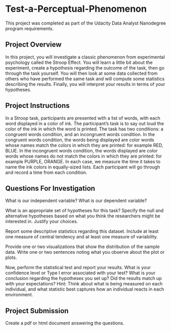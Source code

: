 # Test-a-Perceptual-Phenomenon

This project was completed as part of the Udacity Data Analyst Nanodegree program requirements.

## Project Overview

In this project, you will investigate a classic phenomenon from experimental psychology called the Stroop Effect. You will learn a little bit about the experiment, create a hypothesis regarding the outcome of the task, then go through the task yourself. You will then look at some data collected from others who have performed the same task and will compute some statistics describing the results. Finally, you will interpret your results in terms of your hypotheses.

## Project Instructions

In a Stroop task, participants are presented with a list of words, with each word displayed in a color of ink. The participant’s task is to say out loud the color of the ink in which the word is printed. The task has two conditions: a congruent words condition, and an incongruent words condition. In the congruent words condition, the words being displayed are color words whose names match the colors in which they are printed: for example RED, BLUE. In the incongruent words condition, the words displayed are color words whose names do not match the colors in which they are printed: for example PURPLE, ORANGE. In each case, we measure the time it takes to name the ink colors in equally-sized lists. Each participant will go through and record a time from each condition.

## Questions For Investigation

What is our independent variable? What is our dependent variable?

What is an appropriate set of hypotheses for this task? Specify the null and alternative hypotheses based on what you think the researchers might be interested in. Justify your choices.

Report some descriptive statistics regarding this dataset. Include at least one measure of central tendency and at least one measure of variability.

Provide one or two visualizations that show the distribution of the sample data. Write one or two sentences noting what you observe about the plot or plots.

Now, perform the statistical test and report your results. What is your confidence level or Type I error associated with your test? What is your conclusion regarding the hypotheses you set up? Did the results match up with your expectations? Hint: Think about what is being measured on each individual, and what statistic best captures how an individual reacts in each environment.

## Project Submission

Create a pdf or html document answering the questions.
